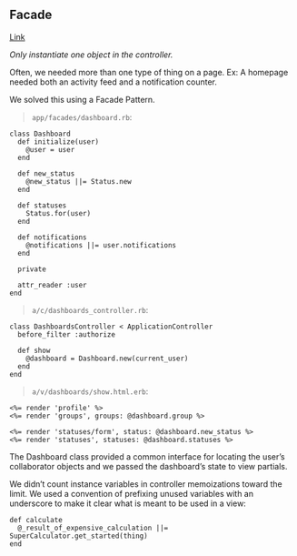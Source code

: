 ## Facade
[Link](http://robots.thoughtbot.com/sandi-metz-rules-for-developers)

*Only instantiate one object in the controller.*

Often, we needed more than one type of thing on a page. Ex: A homepage needed both an activity feed and a notification counter.

We solved this using a Facade Pattern.

> `app/facades/dashboard.rb`:

    class Dashboard
      def initialize(user)
        @user = user
      end

      def new_status
        @new_status ||= Status.new
      end

      def statuses
        Status.for(user)
      end

      def notifications
        @notifications ||= user.notifications
      end

      private

      attr_reader :user
    end

> `a/c/dashboards_controller.rb`:

    class DashboardsController < ApplicationController
      before_filter :authorize

      def show
        @dashboard = Dashboard.new(current_user)
      end
    end

> `a/v/dashboards/show.html.erb`:

    <%= render 'profile' %>
    <%= render 'groups', groups: @dashboard.group %>

    <%= render 'statuses/form', status: @dashboard.new_status %>
    <%= render 'statuses', statuses: @dashboard.statuses %>

The Dashboard class provided a common interface for locating the user’s collaborator objects and we passed the dashboard’s state to view partials.

We didn’t count instance variables in controller memoizations toward the limit. We used a convention of prefixing unused variables with an underscore to make it clear what is meant to be used in a view:

    def calculate
      @_result_of_expensive_calculation ||= SuperCalculator.get_started(thing)
    end
